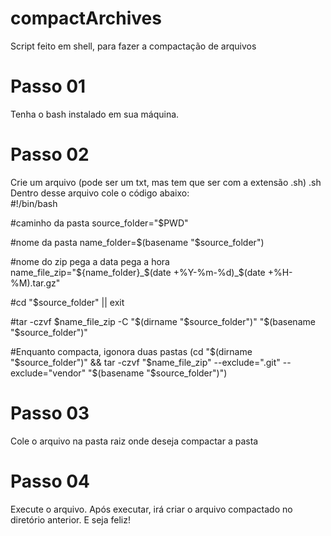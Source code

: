 # compactArchives
Script feito em shell, para fazer a compactação de arquivos


# Passo 01

Tenha o bash instalado em sua máquina.

# Passo 02

Crie um arquivo (pode ser um txt, mas tem que ser com a extensão .sh) .sh
Dentro desse arquivo cole o código abaixo:
<br>
#!/bin/bash

#caminho da pasta
source_folder="$PWD"

#nome da pasta
name_folder=$(basename "$source_folder")

#nome do zip                   pega a data       pega a hora
name_file_zip="${name_folder}_$(date +%Y-%m-%d)_$(date +%H-%M).tar.gz" 

#cd "$source_folder" || exit

#tar -czvf $name_file_zip  -C "$(dirname "$source_folder")" "$(basename "$source_folder")"

#Enquanto compacta, igonora duas pastas
(cd "$(dirname "$source_folder")" && tar -czvf "$name_file_zip" --exclude=".git" --exclude="vendor" "$(basename "$source_folder")")
<br>

# Passo 03
Cole o arquivo na pasta raiz onde deseja compactar a pasta

# Passo 04
Execute o arquivo. Após executar, irá criar o arquivo compactado no diretório anterior. E seja feliz!

